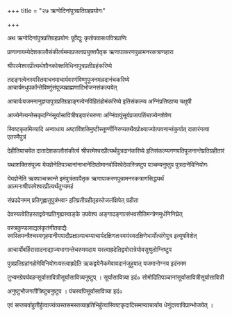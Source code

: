 +++
title = "२७ ऋग्वेदिनांपुत्रप्रतिग्रहप्रयोगः"

+++

अथ ऋग्वेदिनांपुत्रप्रतिग्रहप्रयोगः पूर्वेद्युः कृतोपवासःपवित्रप्राणिः

प्राणानायम्येदेशकालौसंकीर्त्यममाप्रजत्वप्रयुक्तपैतृक ऋणापाकरणपुन्नामनरकत्राणहारा

श्रीपरमेश्वरप्रीत्यर्थशौनकोक्तविधिनापुत्रप्रतीग्रहंकरिष्ये

तदङ्गत्वेनस्वस्तिवाचनमाचार्यवरणंविष्णुपूजनमन्नदानंचकरिष्ये आचार्यमधुपर्कान्तेविष्णुंसंपूज्यब्राह्मणादिभोजनसंकल्पयेत्

आचार्यःयजमनानुज्ञयापुत्रप्रतिग्रहाङ्गत्वेनविहितंहोमंकरिष्ये इतिसंकल्प्य अग्निंप्रतिष्ठाप्य चक्षुषी

आज्येनेत्यन्तेसकृदग्निंसूर्यासावित्रीषड्‌वारंचरुणा अग्निंवायुंसूर्यप्रजापतिंचाज्येनशेषेण

स्विष्टकृतमित्यादि अन्वाधाय अष्टाविंशतिमुष्टीस्तूण्णींनिरुप्यतथैवप्रोक्ष्याज्योत्पवनान्तंकुर्यात् दातारंगत्वा एतस्मैपुत्रं

देहीतियाचयेत दातादेशकालौसंकीर्त्य श्रीपरमेश्वरप्रीत्यर्थंपुत्रदानंकरिष्ये इतिसंकल्प्यगणपतिपूजनान्तेप्रतिग्रहीतारं

यथाशक्तिसंपूज्य येयज्ञेनेतिपञ्चानांनाभानेदिष्ठोमानवोविश्वेदेवास्त्रिष्टुप पञ्चम्यनुष्तुप पुत्रदानेविनियोगः

येयज्ञेनेति ऋक्पञ्चक्रान्ते इमंपुत्रंतवपैतृक ऋणापाकरणपुन्नामनरकत्राणसिद्ध्यर्थं आत्मनःश्रीपरमेश्वरप्रीत्यर्थंतुभ्यमहं

संप्रददेनमम् प्रतिगृह्णातुपुत्रंभवान्‍ इतिप्रतीग्रहीतृहस्तेजलंक्षिपेत् ग्रहीता

देवस्यत्वेतिहस्तद्वयेनप्रतिगृह्यस्वाङ्के उपवेश्य अङ्गादङ्गात्संभवसीतिमन्त्रेणमुर्धनिनिघ्रेत्

वस्त्रकुण्डलाद्यलंकृतंगीतवाद्यैः स्वस्तिमन्त्रैश्चस्वगृहमानीयपादौप्रक्षाल्याचम्याचार्यदक्षिणतःस्वयंस्वदक्षिणेभार्योत्संगेपुत्र इत्युषविशेत्

आचार्योबर्हिरासादनाद्याज्यभागान्तेचरुमवदाय यस्त्वाह्रदेतिद्वयोरात्रेयोवसुश्रुतोग्निष्टुप

पुत्रप्रतिग्रहांगहोमेविनियोगःयस्त्वाह्रदेति ऋकद्वयेनैकमेवावदानंजुहुयात् यजमानोग्नय इदंनमम

तुभ्यमग्रेपर्यवहन्सूर्यासावित्रीसूर्यासावित्र्यनुष्टुप् । सूर्यासावित्र्या इदं० सोमोदितिपञ्चानांसूर्यासावित्रीसूर्यासावित्री

अनुष्टुभौजगतीत्रिष्टुबनुष्टुप । पंचस्वपिसूर्यासावित्र्या इदं०

एवं सप्तचर्वाहुतीर्हुत्वाज्यंव्यस्तसमस्तव्याह्रतिभिर्हुत्वास्विष्टकृदादिसमाप्याचार्याय धेनुंदत्त्वाविप्रान्भोजयेत् ।
